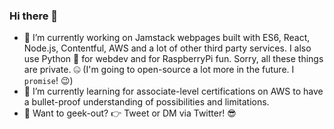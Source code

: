 ### Hi there 👋

<!--
**dahelg/dahelg** is a ✨ _special_ ✨ repository because its `README.md` (this file) appears on your GitHub profile.

Here are some ideas to get you started:

- 🔭 I’m currently working on ...
- 🌱 I’m currently learning ...
- 👯 I’m looking to collaborate on ...
- 🤔 I’m looking for help with ...
- 💬 Ask me about ...
- 📫 How to reach me: ...
- 😄 Pronouns: ...
- ⚡ Fun fact: ...
-->
- 🔭 I’m currently working on Jamstack webpages built with ES6, React, Node.js, Contentful, AWS and a lot of other third party services. I also use Python 🐍 for webdev and for RaspberryPi fun. Sorry, all these things are private. 🤐 (I'm going to open-source a lot more in the future. I `promise`! 😉)
- 🌱 I’m currently learning for associate-level certifications on AWS to have a bullet-proof understanding of possibilities and limitations.
- 👯 Want to geek-out? 👉 Tweet or DM via Twitter! 😎
